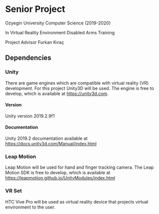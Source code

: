 # Senior Project
Ozyegin University Computer Science (2019-2020)

In Virtual Reality Environment Disabled Arms Training

Project Advisor Furkan Kıraç
## Dependencies
### Unity
There are game engines which are compatible with virtual reality (VR) development. For this project Unity3D will be used. The engine is free to develop, which is available at https://unity3d.com.
#### Version
Unity version 2019.2.9f1
#### Documentation
Unity 2019.2 documentation available at https://docs.unity3d.com/Manual/index.html
### Leap Motion
Leap Motion will be used for hand and finger tracking camera. The Leap Motion SDK is free to develop, which is available at https://leapmotion.github.io/UnityModules/index.html
### VR Set
HTC Vive Pro will be used as virtual reality device that projects virtual environment to the user.
